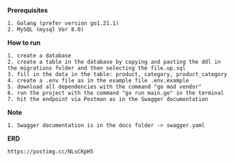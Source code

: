 **Prerequisites**

    1. Golang (prefer version go1.21.1)
    2. MySQL (mysql Ver 8.0)

**How to run**

    1. create a database
    2. create a table in the database by copying and pasting the ddl in the migrations folder and then selecting the file.up.sql
    3. fill in the data in the table: product, category, product_category 
    4. create a .env file as in the example file .env.example
    5. download all dependencies with the command "go mod vendor"
    6. run the project with the command "go run main.go" in the terminal
    7. hit the endpoint via Postman as in the Swagger documentation

**Note**

    1. Swagger documentation is in the docs folder -> swagger.yaml

**ERD**

    https://postimg.cc/NLsCKpH5
